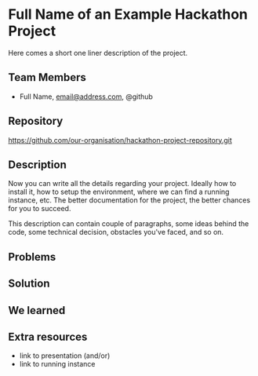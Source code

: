 # Full Name of an Example Hackathon Project

Here comes a short one liner description of the project.

## Team Members

* Full Name, email@address.com, @github

## Repository

https://github.com/our-organisation/hackathon-project-repository.git

## Description

Now you can write all the details regarding your project. Ideally how to install it,
how to setup the environment, where we can find a running instance, etc. The better
documentation for the project, the better chances for you to succeed.

This description can contain couple of paragraphs, some ideas behind the code,
some technical decision, obstacles you've faced, and so on.

## Problems

## Solution

## We learned

## Extra resources

* link to presentation (and/or)
* link to running instance
